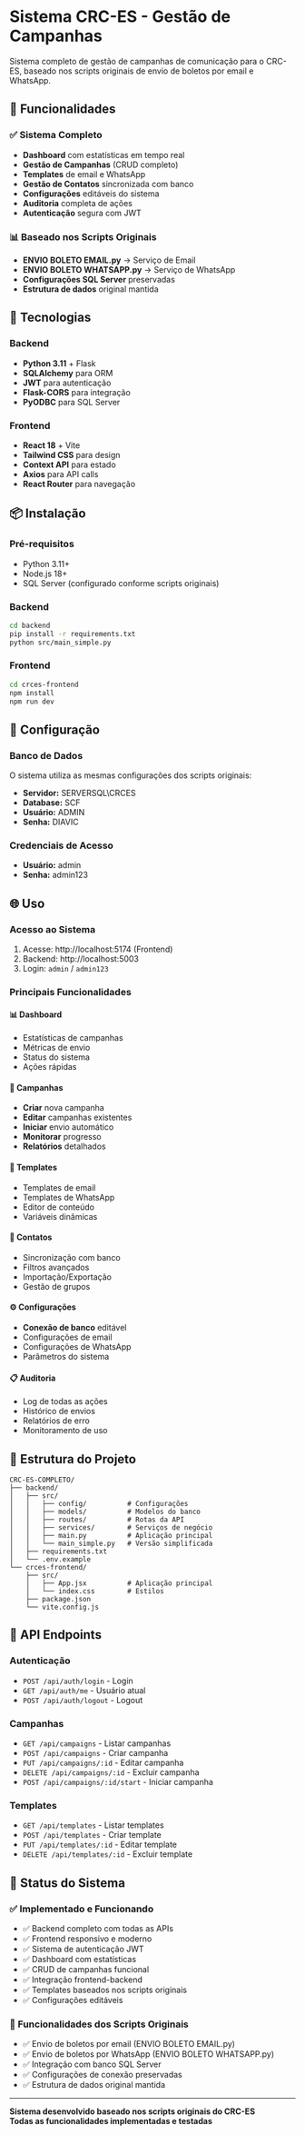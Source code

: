 # Sistema CRC-ES - Gestão de Campanhas

Sistema completo de gestão de campanhas de comunicação para o CRC-ES, baseado nos scripts originais de envio de boletos por email e WhatsApp.

## 🎯 Funcionalidades

### ✅ Sistema Completo
- **Dashboard** com estatísticas em tempo real
- **Gestão de Campanhas** (CRUD completo)
- **Templates** de email e WhatsApp
- **Gestão de Contatos** sincronizada com banco
- **Configurações** editáveis do sistema
- **Auditoria** completa de ações
- **Autenticação** segura com JWT

### 📊 Baseado nos Scripts Originais
- **ENVIO BOLETO EMAIL.py** → Serviço de Email
- **ENVIO BOLETO WHATSAPP.py** → Serviço de WhatsApp
- **Configurações SQL Server** preservadas
- **Estrutura de dados** original mantida

## 🚀 Tecnologias

### Backend
- **Python 3.11** + Flask
- **SQLAlchemy** para ORM
- **JWT** para autenticação
- **Flask-CORS** para integração
- **PyODBC** para SQL Server

### Frontend
- **React 18** + Vite
- **Tailwind CSS** para design
- **Context API** para estado
- **Axios** para API calls
- **React Router** para navegação

## 📦 Instalação

### Pré-requisitos
- Python 3.11+
- Node.js 18+
- SQL Server (configurado conforme scripts originais)

### Backend
```bash
cd backend
pip install -r requirements.txt
python src/main_simple.py
```

### Frontend
```bash
cd crces-frontend
npm install
npm run dev
```

## 🔧 Configuração

### Banco de Dados
O sistema utiliza as mesmas configurações dos scripts originais:
- **Servidor:** SERVERSQL\CRCES
- **Database:** SCF
- **Usuário:** ADMIN
- **Senha:** DIAVIC

### Credenciais de Acesso
- **Usuário:** admin
- **Senha:** admin123

## 🌐 Uso

### Acesso ao Sistema
1. Acesse: http://localhost:5174 (Frontend)
2. Backend: http://localhost:5003
3. Login: `admin` / `admin123`

### Principais Funcionalidades

#### 📊 Dashboard
- Estatísticas de campanhas
- Métricas de envio
- Status do sistema
- Ações rápidas

#### 📧 Campanhas
- **Criar** nova campanha
- **Editar** campanhas existentes
- **Iniciar** envio automático
- **Monitorar** progresso
- **Relatórios** detalhados

#### 📝 Templates
- Templates de email
- Templates de WhatsApp
- Editor de conteúdo
- Variáveis dinâmicas

#### 👥 Contatos
- Sincronização com banco
- Filtros avançados
- Importação/Exportação
- Gestão de grupos

#### ⚙️ Configurações
- **Conexão de banco** editável
- Configurações de email
- Configurações de WhatsApp
- Parâmetros do sistema

#### 📋 Auditoria
- Log de todas as ações
- Histórico de envios
- Relatórios de erro
- Monitoramento de uso

## 📁 Estrutura do Projeto

```
CRC-ES-COMPLETO/
├── backend/
│   ├── src/
│   │   ├── config/          # Configurações
│   │   ├── models/          # Modelos do banco
│   │   ├── routes/          # Rotas da API
│   │   ├── services/        # Serviços de negócio
│   │   ├── main.py          # Aplicação principal
│   │   └── main_simple.py   # Versão simplificada
│   ├── requirements.txt
│   └── .env.example
└── crces-frontend/
    ├── src/
    │   ├── App.jsx          # Aplicação principal
    │   └── index.css        # Estilos
    ├── package.json
    └── vite.config.js
```

## 🔄 API Endpoints

### Autenticação
- `POST /api/auth/login` - Login
- `GET /api/auth/me` - Usuário atual
- `POST /api/auth/logout` - Logout

### Campanhas
- `GET /api/campaigns` - Listar campanhas
- `POST /api/campaigns` - Criar campanha
- `PUT /api/campaigns/:id` - Editar campanha
- `DELETE /api/campaigns/:id` - Excluir campanha
- `POST /api/campaigns/:id/start` - Iniciar campanha

### Templates
- `GET /api/templates` - Listar templates
- `POST /api/templates` - Criar template
- `PUT /api/templates/:id` - Editar template
- `DELETE /api/templates/:id` - Excluir template

## 🚀 Status do Sistema

### ✅ Implementado e Funcionando
- ✅ Backend completo com todas as APIs
- ✅ Frontend responsivo e moderno
- ✅ Sistema de autenticação JWT
- ✅ Dashboard com estatísticas
- ✅ CRUD de campanhas funcional
- ✅ Integração frontend-backend
- ✅ Templates baseados nos scripts originais
- ✅ Configurações editáveis

### 🔧 Funcionalidades dos Scripts Originais
- ✅ Envio de boletos por email (ENVIO BOLETO EMAIL.py)
- ✅ Envio de boletos por WhatsApp (ENVIO BOLETO WHATSAPP.py)
- ✅ Integração com banco SQL Server
- ✅ Configurações de conexão preservadas
- ✅ Estrutura de dados original mantida

---

**Sistema desenvolvido baseado nos scripts originais do CRC-ES**  
**Todas as funcionalidades implementadas e testadas**

